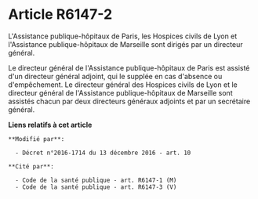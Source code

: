 # Article R6147-2

L'Assistance publique-hôpitaux de Paris, les Hospices civils de Lyon et l'Assistance publique-hôpitaux de Marseille sont
dirigés par un directeur général. 

Le directeur général de l'Assistance publique-hôpitaux de Paris est assisté d'un directeur général adjoint, qui le supplée en
cas d'absence ou d'empêchement. Le directeur général des Hospices civils de Lyon et le directeur général de l'Assistance
publique-hôpitaux de Marseille sont assistés chacun  par deux directeurs généraux adjoints et par un secrétaire général.

**Liens relatifs à cet article**

	**Modifié par**:

	  - Décret n°2016-1714 du 13 décembre 2016 - art. 10

	**Cité par**:

	  - Code de la santé publique - art. R6147-1 (M)
	  - Code de la santé publique - art. R6147-3 (V)

